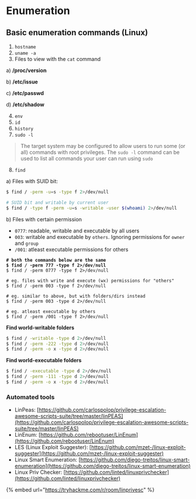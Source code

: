 # Enumeration

## Basic enumeration commands (Linux)

1. `hostname`
2. `uname -a`
3. Files to view with the `cat` command

&#x20;  a) **/proc/version**

&#x20;  b) **/etc/issue**

&#x20;  c) **/etc/passwd**

&#x20; d) **/etc/shadow**

4. `env`
5. `id`
6. `history`
7. `sudo -l`

> The target system may be configured to allow users to run some (or all) commands with root privileges. The `sudo -l` command can be used to list all commands your user can run using `sudo`

8. `find`

&#x20;a) Files with SUID bit:&#x20;

```bash
$ find / -perm -u=s -type f 2>/dev/null

# SUID bit and writable by current user
$ find / -type f -perm -u=s -writable -user $(whoami) 2>/dev/null
```

&#x20;  b) Files with certain permission&#x20;

* `0777`: readable, writable and executable by all users
* `003`: writable and executable by `others`. Ignoring permissions for `owner` and `group`
* `/001`: atleast executable permissions for others

<pre class="language-bash"><code class="lang-bash"><strong># both the commands below are the same
</strong><strong>$ find / -perm 777 -type f 2>/dev/null
</strong>$ find / -perm 0777 -type f 2>/dev/null

# eg. files with write and execute (wx) permissions for "others"
$ find / -perm 003 -type f 2>/dev/null

# eg. similar to above, but with folders/dirs instead
$ find / -perm 003 -type d 2>/dev/null

# eg. atleast executable by others
$ find / -perm /001 -type f 2>/dev/null
</code></pre>

**Find world-writable folders**

```bash
$ find / -writable -type d 2>/dev/null 
$ find / -perm -222 -type d 2>/dev/null
$ find / -perm -o x -type d 2>/dev/null
```

**Find world-executable folders**

```bash
$ find / -executable -type d 2>/dev/null 
$ find / -perm -111 -type d 2>/dev/null
$ find / -perm -o x -type d 2>/dev/null
```

### Automated tools

* LinPeas: [https://github.com/carlospolop/privilege-escalation-awesome-scripts-suite/tree/master/linPEAS](https://github.com/carlospolop/privilege-escalation-awesome-scripts-suite/tree/master/linPEAS)
* LinEnum: [https://github.com/rebootuser/LinEnum](https://github.com/rebootuser/LinEnum)
* LES (Linux Exploit Suggester): [https://github.com/mzet-/linux-exploit-suggester](https://github.com/mzet-/linux-exploit-suggester)
* Linux Smart Enumeration: [https://github.com/diego-treitos/linux-smart-enumeration](https://github.com/diego-treitos/linux-smart-enumeration)
* Linux Priv Checker: [https://github.com/linted/linuxprivchecker](https://github.com/linted/linuxprivchecker)

&#x20; &#x20;

{% embed url="https://tryhackme.com/r/room/linprivesc" %}
